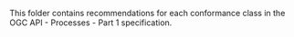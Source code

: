 This folder contains recommendations for each conformance class in the 
OGC API - Processes - Part 1 specification.
